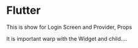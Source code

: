 # Flutter

This is show for Login Screen and Provider, Props

It is important warp with the Widget and child....
